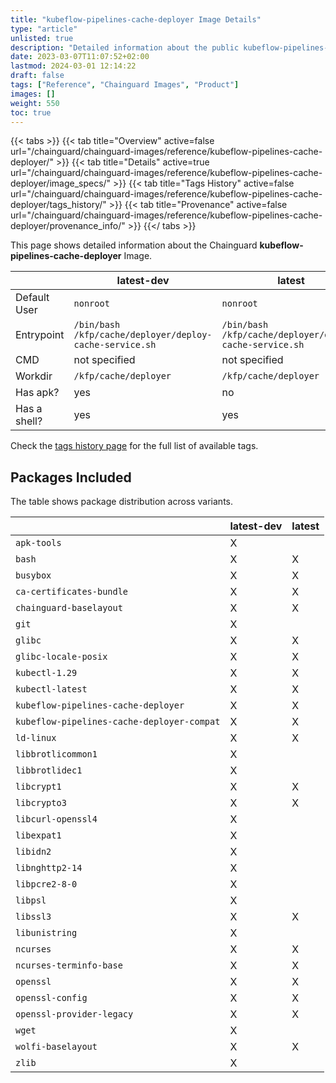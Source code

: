 ```yaml
---
title: "kubeflow-pipelines-cache-deployer Image Details"
type: "article"
unlisted: true
description: "Detailed information about the public kubeflow-pipelines-cache-deployer Chainguard Image."
date: 2023-03-07T11:07:52+02:00
lastmod: 2024-03-01 12:14:22
draft: false
tags: ["Reference", "Chainguard Images", "Product"]
images: []
weight: 550
toc: true
---
```


{{< tabs >}}
{{< tab title="Overview" active=false url="/chainguard/chainguard-images/reference/kubeflow-pipelines-cache-deployer/" >}}
{{< tab title="Details" active=true url="/chainguard/chainguard-images/reference/kubeflow-pipelines-cache-deployer/image_specs/" >}}
{{< tab title="Tags History" active=false url="/chainguard/chainguard-images/reference/kubeflow-pipelines-cache-deployer/tags_history/" >}}
{{< tab title="Provenance" active=false url="/chainguard/chainguard-images/reference/kubeflow-pipelines-cache-deployer/provenance_info/" >}}
{{</ tabs >}}

This page shows detailed information about the Chainguard **kubeflow-pipelines-cache-deployer** Image.

|              | latest-dev                                              | latest                                                  |
|--------------|---------------------------------------------------------|---------------------------------------------------------|
| Default User | `nonroot`                                               | `nonroot`                                               |
| Entrypoint   | `/bin/bash /kfp/cache/deployer/deploy-cache-service.sh` | `/bin/bash /kfp/cache/deployer/deploy-cache-service.sh` |
| CMD          | not specified                                           | not specified                                           |
| Workdir      | `/kfp/cache/deployer`                                   | `/kfp/cache/deployer`                                   |
| Has apk?     | yes                                                     | no                                                      |
| Has a shell? | yes                                                     | yes                                                     |

Check the [tags history page](/chainguard/chainguard-images/reference/kubeflow-pipelines-cache-deployer/tags_history/) for the full list of available tags.

## Packages Included
The table shows package distribution across variants.

|                                            | latest-dev | latest |
|--------------------------------------------|------------|--------|
| `apk-tools`                                | X          |        |
| `bash`                                     | X          | X      |
| `busybox`                                  | X          | X      |
| `ca-certificates-bundle`                   | X          | X      |
| `chainguard-baselayout`                    | X          | X      |
| `git`                                      | X          |        |
| `glibc`                                    | X          | X      |
| `glibc-locale-posix`                       | X          | X      |
| `kubectl-1.29`                             | X          | X      |
| `kubectl-latest`                           | X          | X      |
| `kubeflow-pipelines-cache-deployer`        | X          | X      |
| `kubeflow-pipelines-cache-deployer-compat` | X          | X      |
| `ld-linux`                                 | X          | X      |
| `libbrotlicommon1`                         | X          |        |
| `libbrotlidec1`                            | X          |        |
| `libcrypt1`                                | X          | X      |
| `libcrypto3`                               | X          | X      |
| `libcurl-openssl4`                         | X          |        |
| `libexpat1`                                | X          |        |
| `libidn2`                                  | X          |        |
| `libnghttp2-14`                            | X          |        |
| `libpcre2-8-0`                             | X          |        |
| `libpsl`                                   | X          |        |
| `libssl3`                                  | X          | X      |
| `libunistring`                             | X          |        |
| `ncurses`                                  | X          | X      |
| `ncurses-terminfo-base`                    | X          | X      |
| `openssl`                                  | X          | X      |
| `openssl-config`                           | X          | X      |
| `openssl-provider-legacy`                  | X          | X      |
| `wget`                                     | X          |        |
| `wolfi-baselayout`                         | X          | X      |
| `zlib`                                     | X          |        |

